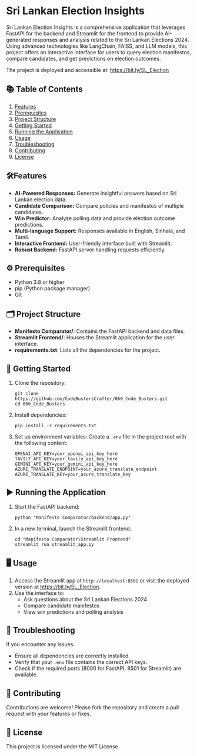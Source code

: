 # Sri Lankan Election Insights

Sri Lankan Election Insights is a comprehensive application that leverages FastAPI for the backend and Streamlit for the frontend to provide AI-generated responses and analysis related to the Sri Lankan Elections 2024. Using advanced technologies like LangChain, FAISS, and LLM models, this project offers an interactive interface for users to query election manifestos, compare candidates, and get predictions on election outcomes.

The project is deployed and accessible at: https://bit.ly/SL_Election

## 📚 Table of Contents

1. [Features](#features)
2. [Prerequisites](%EF%B8%8F-prerequisites)
3. [Project Structure](#-project-structure)
4. [Getting Started](#-getting-started)
5. [Running the Application](#-running-the-application)
6. [Usage](#-usage)
7. [Troubleshooting](#-troubleshooting)
8. [Contributing](#-contributing)
9. [License](#-license)

## 🛠Features

- **AI-Powered Responses:** Generate insightful answers based on Sri Lankan election data.
- **Candidate Comparison:** Compare policies and manifestos of multiple candidates.
- **Win Predictor:** Analyze polling data and provide election outcome predictions.
- **Multi-language Support:** Responses available in English, Sinhala, and Tamil.
- **Interactive Frontend:** User-friendly interface built with Streamlit.
- **Robust Backend:** FastAPI server handling requests efficiently.

## ⚙️ Prerequisites

- Python 3.8 or higher
- pip (Python package manager)
- Git

## 🗂 Project Structure

- **Manifesto Comparator/**: Contains the FastAPI backend and data files.
- **Streamlit Frontend/**: Houses the Streamlit application for the user interface.
- **requirements.txt**: Lists all the dependencies for the project.

## 🚀 Getting Started

1. Clone the repository:
   ```
   git clone https://github.com/CodeBustersCrafter/060_Code_Busters.git
   cd 060_Code_Busters
   ```

2. Install dependencies:
   ```
   pip install -r requirements.txt
   ```

3. Set up environment variables:
   Create a `.env` file in the project root with the following content:
   ```
   OPENAI_API_KEY=your_openai_api_key_here
   TAVILY_API_KEY=your_tavily_api_key_here
   GEMINI_API_KEY=your_gemini_api_key_here
   AZURE_TRANSLATE_ENDPOINT=your_azure_translate_endpoint
   AZURE_TRANSLATE_KEY=your_azure_translate_key
   ```

## ▶️ Running the Application

1. Start the FastAPI backend:
   ```
   python "Manifesto Comparator/backend/app.py"
   ```

2. In a new terminal, launch the Streamlit frontend:
   ```
   cd "Manifesto Comparator\Streamlit Frontend"
   streamlit run streamlit_app.py
   ```

## 🖥️ Usage

1. Access the Streamlit app at `http://localhost:8501` or visit the deployed version at https://bit.ly/SL_Election.
2. Use the interface to:
   - Ask questions about the Sri Lankan Elections 2024
   - Compare candidate manifestos
   - View win predictions and polling analysis

## 🐛 Troubleshooting

If you encounter any issues:
- Ensure all dependencies are correctly installed.
- Verify that your `.env` file contains the correct API keys.
- Check if the required ports (8000 for FastAPI, 8501 for Streamlit) are available.

## 🤝 Contributing

Contributions are welcome! Please fork the repository and create a pull request with your features or fixes.

## 📄 License

This project is licensed under the MIT License.
